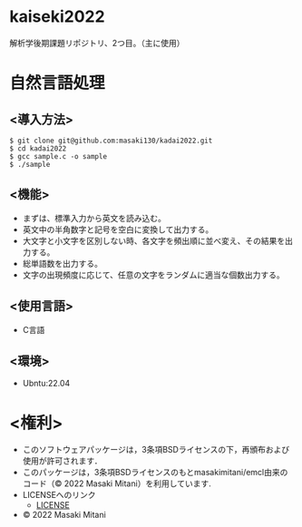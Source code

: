 # kaiseki2022
解析学後期課題リポジトリ、2つ目。（主に使用）

# 自然言語処理
## <導入方法>
```
$ git clone git@github.com:masaki130/kadai2022.git
$ cd kadai2022
$ gcc sample.c -o sample
$ ./sample
```

## <機能>
* まずは、標準入力から英文を読み込む。
* 英文中の半角数字と記号を空白に変換して出力する。
* 大文字と小文字を区別しない時、各文字を頻出順に並べ変え、その結果を出力する。
* 総単語数を出力する。
* 文字の出現頻度に応じて、任意の文字をランダムに適当な個数出力する。
## <使用言語>
* C言語
## <環境>
* Ubntu:22.04
# <権利>
* このソフトウェアパッケージは，3条項BSDライセンスの下，再頒布および使用が許可されます．
* このパッケージは，3条項BSDライセンスのもとmasakimitani/emcl由来のコード（© 2022 Masaki Mitani）を利用しています.
* LICENSEへのリンク
    * [LICENSE](https://github.com/masaki130/kadai2022/blob/main/LICENSE)
* © 2022 Masaki Mitani

